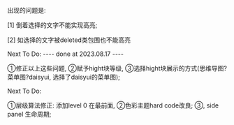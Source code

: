 出现的问题是: 

[1] 倒着选择的文字不能实现高亮;

[2] 如选择的文字被deleted类包围也不能高亮

Next To Do:
---- done at 2023.08.17 ---- 

①修正以上这些问题, ②赋予hight块等级, ③选择hight块展示的方式(思维导图?菜单图?daisyui, 选择了daisyui的菜单图);

Next To Do:

①层级算法修正: 添加level 0 在最前面, ②色彩主题hard code改良; ③, side panel 生命周期;

